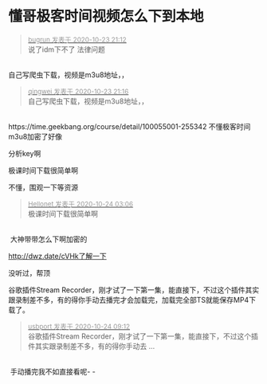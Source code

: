 # 懂哥极客时间视频怎么下到本地


<div class="quote"><blockquote><font size="2"><a href="https://www.hostloc.com/forum.php?mod=redirect&amp;goto=findpost&amp;pid=9343290&amp;ptid=757756" target="_blank"><font color="#999999">bugrun 发表于 2020-10-23 21:12</font></a></font><br />
说了idm下不了 法律问题</blockquote></div><br />
自己写爬虫下载，视频是m3u8地址，，

<div class="quote"><blockquote><font size="2"><a href="https://www.hostloc.com/forum.php?mod=redirect&amp;goto=findpost&amp;pid=9343319&amp;ptid=757756" target="_blank"><font color="#999999">qingwei 发表于 2020-10-23 21:16</font></a></font><br />
自己写爬虫下载，视频是m3u8地址，，</blockquote></div><br />
https://time.geekbang.org/course/detail/100055001-255342 不懂极客时间m3u8加密了好像

分析key啊

极课时间下载很简单啊

不懂，围观一下等资源<img id="aimg_xH0hS" onclick="zoom(this, this.src, 0, 0, 0)" class="zoom" src="https://cdn.jsdelivr.net/gh/hishis/forum-master/public/images/patch.gif" onmouseover="img_onmouseoverfunc(this)" onload="thumbImg(this)" border="0" alt="" />

<div class="quote"><blockquote><font size="2"><a href="https://www.hostloc.com/forum.php?mod=redirect&amp;goto=findpost&amp;pid=9344171&amp;ptid=757756" target="_blank"><font color="#999999">Hellonet 发表于 2020-10-24 03:06</font></a></font><br />
极课时间下载很简单啊</blockquote></div><br />
<img src="static/image/smiley/yct/002.gif" smilieid="30" border="0" alt="" /> 大神带带怎么下啊加密的

http://dwz.date/cVHk了解一下<img src="static/image/smiley/default/lol.gif" smilieid="12" border="0" alt="" />

没听过，帮顶

谷歌插件Stream Recorder，刚才试了一下第一集，能直接下，不过这个插件其实跟录制差不多，有的得你手动去播完才会加载完，加载完全部TS就能保存MP4下载了。

<div class="quote"><blockquote><font size="2"><a href="https://www.hostloc.com/forum.php?mod=redirect&amp;goto=findpost&amp;pid=9344390&amp;ptid=757756" target="_blank"><font color="#999999">usbport 发表于 2020-10-24 09:12</font></a></font><br />
谷歌插件Stream Recorder，刚才试了一下第一集，能直接下，不过这个插件其实跟录制差不多，有的得你手动去 ...</blockquote></div><br />
<img src="static/image/smiley/yct/003.gif" smilieid="50" border="0" alt="" /> 手动播完我不如直接看呢- -
